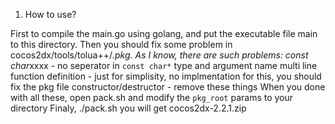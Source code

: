 1. How to use?

First to compile the main.go using golang, and put the executable file main to this directory.
Then you should fix some problem in cocos2dx/tools/tolua++/*.pkg. As I know, there are such problems:
const char*xxxx - no seperator in `const char*` type and argument name
multi line function definition - just for simplisity, no implmentation for this, you should fix the pkg file
constructor/destructor - remove these things
When you done with all these, open pack.sh and modify the `pkg_root` params to your directory
Finaly, ./pack.sh you will get cocos2dx-2.2.1.zip


